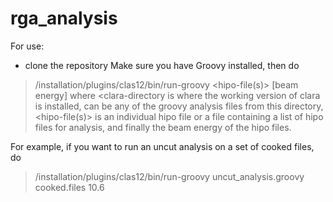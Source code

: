 # rga_analysis

For use:
- clone the repository
Make sure you have Groovy installed, then do
> <clara-directory>/installation/plugins/clas12/bin/run-groovy <groovy-file> <hipo-file(s)> [beam energy]
where <clara-directory is where the working version of clara is installed, <groovy-file> can be any of the groovy analysis files from this directory, <hipo-file(s)> is an individual hipo file or a file containing a list of hipo files for analysis, and finally the beam energy of the hipo files.

For example, if you want to run an uncut analysis on a set of cooked files, do
> <clara-directory>/installation/plugins/clas12/bin/run-groovy uncut_analysis.groovy cooked.files 10.6
